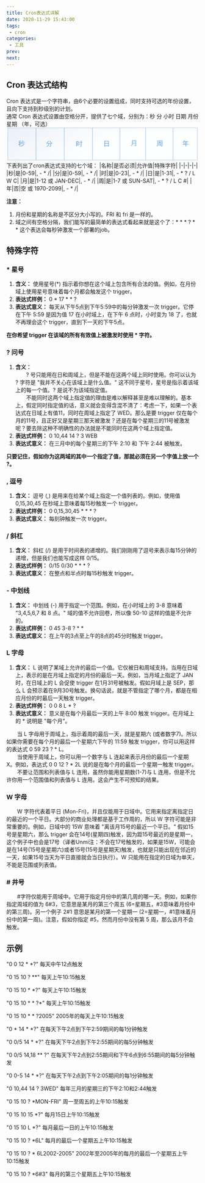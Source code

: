```yaml
---
title: Cron表达式详解
date: 2020-11-29 15:43:00
tags:
 - cron
categories:
 - 工具
prev: 
next: 
---
```


## Cron 表达式结构
Cron 表达式是一个字符串，由6个必要的设置组成，同时支持可选的年份设置，且向下支持到秒级别的计划。  
通常 Cron 表达式设置由空格分开，提供了七个域，分别为：秒 分 小时 日期 月份 星期 （年，可选）  
![cron](/img/blogs/2020/11/cron1.png)  
下表列出了cron表达式支持的七个域：
|名称|是否必须|允许值|特殊字符|
|-|-|-|-|
|秒|是|0-59|, - * /|
|分|是|0-59|, - * /|
|时|是|0-23|, - * /|
|日|是|1-31|, - * ? / L W C|
|月|是|1-12 或 JAN-DEC|, - * /|
|周|是|1-7 或 SUN-SAT|, - * ? / L C #|
|年|否|空 或 1970-2099|, - * /|

**注意：**  
1. 月份和星期的名称是不区分大小写的。FRI 和 fri 是一样的。 
2. 域之间有空格分隔，我们能写的最简单的表达式看起来就是这个了：* * * ? * * 这个表达会每秒钟激发一个部署的job。 

## 特殊字符 
### * 星号 
1. **含义：** 使用星号(*) 指示着你想在这个域上包含所有合法的值。例如，在月份域上使用星号意味着每个月都会触发这个 trigger。
2. **表达式样例：** 0 * 17 * * ? 
3. **表达式意义：** 每天从下午5点到下午5:59中的每分钟激发一次 trigger。它停在下午 5:59 是因为值 17 在小时域上，在下午 6 点时，小时变为 18 了，也就不再理会这个 trigger，直到下一天的下午5点。
  
**在你希望 trigger 在该域的所有有效值上被激发时使用 * 字符。**

### ? 问号 
1. **含义：**  
&emsp;&emsp;? 号只能用在日和周域上，但是不能在这两个域上同时使用。你可以认为 ? 字符是 "我并不关心在该域上是什么值。" 这不同于星号，星号是指示着该域上的每一个值。? 是说不为该域指定值。  
&emsp;&emsp;不能同时这两个域上指定值的理由是难以解释甚至是难以理解的。基本上，假定同时指定值的话，意义就会变得含混不清了：考虑一下，如果一个表达式在日域上有值11，同时在周域上指定了 WED。那么是要 trigger 仅在每个月的11号，且正好又是星期三那天被激发？还是在每个星期三的11号被激发呢？要去除这种不明确性的办法就是不能同时在这两个域上指定值。 
1. **表达式样例：** 0 10,44 14 ? 3 WEB 
2. **表达式意义：** 在三月中的每个星期三的下午 2:10 和 下午 2:44 被触发。

**只要记住，假如你为这两域的其中一个指定了值，那就必须在另一个字值上放一个 ?。**   

### , 逗号 
1. **含义：** 逗号 (,) 是用来在给某个域上指定一个值列表的。例如，使用值 0,15,30,45 在秒域上意味着每15秒触发一个 trigger。 
2. **表达式样例：** 0 0,15,30,45 * * * ? 
3. **表达式意义：** 每刻钟触发一次 trigger。 

### / 斜杠 
1. **含义：** 斜杠 (/) 是用于时间表的递增的。我们刚刚用了逗号来表示每15分钟的递增，但是我们也能写成这样 0/15。  
2. **表达式样例：** 0/15 0/30 * * * ? 
3. **表达式意义：** 在整点和半点时每15秒触发 trigger。 
　　
### - 中划线 
1. **含义：** 中划线 (-) 用于指定一个范围。例如，在小时域上的 3-8 意味着 "3,4,5,6,7 和 8 点。"  域的值不允许回卷，所以像 50-10 这样的值是不允许的。  
2. **表达式样例：** 0 45 3-8 ? * * 
3. **表达式意义：** 在上午的3点至上午的8点的45分时触发 trigger。 
　　
### L 字母
1. **含义：** L 说明了某域上允许的最后一个值。它仅被日和周域支持。当用在日域上，表示的是在月域上指定的月份的最后一天。例如，当月域上指定了 JAN 时，在日域上的 L 会促使 trigger 在1月31号被触发。假如月域上是 SEP，那么 L 会预示着在9月30号触发。换句话说，就是不管指定了哪个月，都是在相应月份的时最后一天触发 trigger。   
2. **表达式样例：** 0 0 8 L * ?  
3. **表达式意义：** 意义是在每个月最后一天的上午 8:00 触发 trigger。在月域上的 * 说明是 "每个月"。  

&emsp;&emsp;当 L 字母用于周域上，指示着周的最后一天，就是星期六 (或者数字7)。所以如果你需要在每个月的最后一个星期六下午的 11:59 触发 trigger，你可以用这样的表达式 0 59 23 ? * L。  
&emsp;&emsp;当使用于周域上，你可以用一个数字与 L 连起来表示月份的最后一个星期 X。例如，表达式 0 0 12 ? * 2L 说的是在每个月的最后一个星期一触发 trigger。   
&emsp;&emsp;不要让范围和列表值与 L 连用，虽然你能用星期数(1-7)与 L 连用，但是不允许你用一个范围值和列表值与 L 连用。这会产生不可预知的结果。

### W 字母 
&emsp;&emsp;W 字符代表着平日 (Mon-Fri)，并且仅能用于日域中。它用来指定离指定日的最近的一个平日。大部分的商业处理都是基于工作周的，所以 W 字符可能是非常重要的。例如，日域中的 15W 意味着 "离该月15号的最近一个平日。" 假如15号是星期六，那么 trigger 会在14号(星期四)触发，因为距15号最近的是星期一，这个例子中也会是17号（译者Unmi注：不会在17号触发的，如果是15W，可能会是在14号(15号是星期六)或者15号(15号是星期天)触发，也就是只能出现在邻近的一天，如果15号当天为平日直接就会当日执行）。W 只能用在指定的日域为单天，不能是范围或列表值。 
### # 井号 
&emsp;&emsp;#字符仅能用于周域中。它用于指定月份中的第几周的哪一天。例如，如果你指定周域的值为 6#3，它意思是某月的第三个周五 (6=星期五，#3意味着月份中的第三周)。另一个例子 2#1 意思是某月的第一个星期一 (2=星期一，#1意味着月份中的第一周)。注意，假如你指定 #5，然而月份中没有第 5 周，那么该月不会触发。

## 示例
"0 0 12 * *?" 每天中午12点触发

"0 15 10 ? **" 每天上午10:15触发

"0 15 10 * *?" 每天上午10:15触发

"0 15 10 * * ?*" 每天上午10:15触发

"0 15 10 * * ?2005" 2005年的每天上午10:15触发

"0 * 14 * *?" 在每天下午2点到下午2:59期间的每1分钟触发

"0 0/5 14 * *?" 在每天下午2点到下午2:55期间的每5分钟触发

"0 0/5 14,18 ** ?" 在每天下午2点到2:55期间和下午6点到6:55期间的每5分钟触发

"0 0-5 14 * *?" 在每天下午2点到下午2:05期间的每1分钟触发

"0 10,44 14 ? 3WED" 每年三月的星期三的下午2:10和2:44触发

"0 15 10 ? *MON-FRI" 周一至周五的上午10:15触发

"0 15 10 15 *?" 每月15日上午10:15触发

"0 15 10 L *?" 每月最后一日的上午10:15触发

"0 15 10 ? *6L" 每月的最后一个星期五上午10:15触发

"0 15 10 ? * 6L2002-2005" 2002年至2005年的每月的最后一个星期五上午10:15触发

"0 15 10 ? *6#3" 每月的第三个星期五上午10:15触发